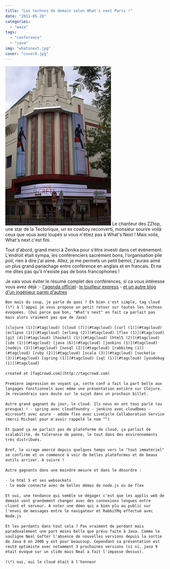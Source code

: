 ```yaml
---
title: "Les technos de demain selon What's next Paris !"
date: "2011-05-28"
categories: 
  - "waza"
tags: 
  - "conference"
  - "java"
img: "whatsnext.jpg"
cover: "cover8.jpg"
---
```


[![](/images/whatsnext.jpg "whatsnext")](http://eventuallycoding.com/wp-content/uploads/2011/05/whatsnext.jpg) Le chanteur des ZZtop, une star de la Tectonique, un ex cowboy reconverti, monsieur sourire voilà ceux que vous avez loupés si vous n'étiez pas à What's Next !  Mais voila, What's next c'est fini.

Tout d'abord, grand merci à Zenika pour s'être investi dans cet évènement. L'endroit était sympa, les conférenciers sacrément bons, l'organisation pile poil, rien à dire j'ai aimé. Allez, je me permets un petit bémol, j'aurais aimé un plus grand panachage entre conférence en anglais et en francais. Et ne me dites pas qu'il n'existe pas de bons francophones !

Je vais vous éviter le résumé complet des conférences, si ca vous intéresse vous avez déjà :- [l'agenda officiel](http://www.whatsnextparis.com/agenda.html)- [le touilleur express](http://www.touilleur-express.fr/2011/05/27/whats-next-compte-rendu-de-la-premiere-journee/)
    - [et un autre blog d'un ingénieur parmi d'autres](http://blog.courtine.org/2011/05/26/premiere-journee-a-la-whats-next/)
    
    Bon mais du coup, je parle de quoi ? Eh bien c'est simple, tag cloud (\*) à l'appui je vous propose un petit retour sur toutes les technos évoquées. (Oui parce que bon, "What's next" en fait ca parlait pas mais alors vraiment pas que de Java)
    
    [clojure (1)](#tagcloud) [cloud (7)](#tagcloud) [curl (1)](#tagcloud) [eclipse (1)](#tagcloud) [erlang (2)](#tagcloud) [flex (1)](#tagcloud) [git (4)](#tagcloud) [haskell (1)](#tagcloud) [html5 (2)](#tagcloud) [ide (1)](#tagcloud) [java (6)](#tagcloud) [jenkins (1)](#tagcloud) [nodejs (3)](#tagcloud) [nosql (2)](#tagcloud) [rabbitmq (1)](#tagcloud) [ruby (2)](#tagcloud) [scala (3)](#tagcloud) [socketio (3)](#tagcloud) [spring (1)](#tagcloud) [sql (1)](#tagcloud) [youdebug (1)](#tagcloud)
    
    created at [TagCrowd.com](http://tagcrowd.com)
    
    Première impression en voyant ça, cette conf a fait la part belle aux langages fonctionnels avec même une présentation entière sur Clojure. Je reviendrais sans doute sur le sujet dans un prochain billet.
    
    Autre grand gagnant du jour, le cloud. Ils nous en ont tous parlé (ou presque) ! - spring avec cloudfoundry - jenkins avec cloudbees - microsoft avec azure - adobe flex avec LiveCycle Collaboration Service (merci Michael pour m'avoir rappelé le nom ^^)
    
    Et quand ça ne parlait pas de plateforme de cloud, ça parlait de scalabilité, de tolérance de panne, le tout dans des environnements très distribués.
    
    Bref, le virage amorcé depuis quelques temps vers le "tout immatériel" se confirme et on commence à voir de belles plateformes et de beaux outils arriver. A suivre !
    
    Autre gagnants dans une moindre mesure et dans le désordre :
    
    - le html 5 et ses websockets
    - le mode connecté avec de belles démos de node.js ou de flex
    
    Et oui, une tendance qui semble se dégager c'est que les applis web de demain vont grandement changer avec des connexions longues entre client et serveur. A noter une démo qui a bien plu au public sur l'envoi de messages entre le navigateur et RabbitMq effectué avec Node.js
    
    Et les perdants dans tout cela ? Pas vraiment de perdant mais paradoxalement une part moins belle que prévu faite à Java. Comme le souligne Neal Gafter l'absence de nouvelles versions depuis la sortie de Java 6 en 2006 y est pour beaucoup. Cependant sa présentation est resté optimiste avec notamment 3 prochaines versions (si si, java 9 était évoqué sur un slide mais Neal a fait l'impasse dessus).
    
    (\*) oui, oui le cloud était à l'honneur
